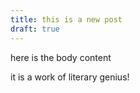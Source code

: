 ```yaml
---
title: this is a new post
draft: true
---
```

here is the body content

it is a work of literary genius!

